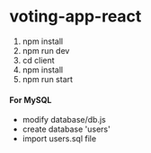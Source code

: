 # voting-app-react

1. npm install
2. npm run dev
3. cd client
4. npm install
5. npm run start



#### For MySQL
* modify database/db.js
* create database 'users'
* import users.sql file
